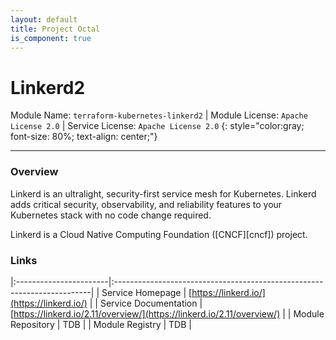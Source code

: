 ```yaml
---
layout: default
title: Project Octal
is_component: true
---
```


# Linkerd2
Module Name: `terraform-kubernetes-linkerd2` | Module License: `Apache License 2.0` | Service License: `Apache License 2.0`
{: style="color:gray; font-size: 80%; text-align: center;"}

---

### Overview

Linkerd is an ultralight, security-first service mesh for Kubernetes. Linkerd
adds critical security, observability, and reliability features to your
Kubernetes stack with no code change required.

Linkerd is a Cloud Native Computing Foundation ([CNCF][cncf]) project.

### Links

|:-----------------------|:------------------------------------------------------------------------|
| Service Homepage       | [https://linkerd.io/](https://linkerd.io/)                              |
| Service Documentation  | [https://linkerd.io/2.11/overview/](https://linkerd.io/2.11/overview/)  |
| Module Repository      | TDB                                                                     |
| Module Registry        | TDB                                                                     |